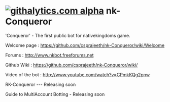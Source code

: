 [![githalytics.com alpha](https://cruel-carlota.pagodabox.com/ef2bdfc89af4c253219580bdbb3fb018 "githalytics.com")](http://githalytics.com/csprajeeth/nk-Conqueror)
nk-Conqueror
============

'Conqueror'  - The first public bot for nativekingdoms game.

Welcome page : https://github.com/csprajeeth/nk-Conqueror/wiki/Welcome

Forums : http://www.nkbot.freeforums.net

Github Wiki : https://github.com/csprajeeth/nk-Conqueror/wiki/

Video of the bot : http://www.youtube.com/watch?v=CPmkKQg2pnw


RK-Conqueror --- Releasing soon 

Guide to MultiAccount Botting - Releasing soon
